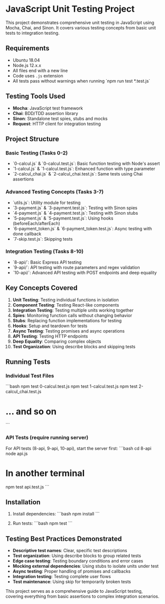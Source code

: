 # JavaScript Unit Testing Project

This project demonstrates comprehensive unit testing in JavaScript using Mocha, Chai, and Sinon. It covers various testing concepts from basic unit tests to integration testing.

## Requirements

- Ubuntu 18.04
- Node.js 12.x.x
- All files end with a new line
- Code uses `.js` extension
- All tests pass without warnings when running \`npm run test *.test.js\`

## Testing Tools Used

- **Mocha**: JavaScript test framework
- **Chai**: BDD/TDD assertion library
- **Sinon**: Standalone test spies, stubs and mocks
- **Request**: HTTP client for integration testing

## Project Structure

### Basic Testing (Tasks 0-2)
- \`0-calcul.js\` & \`0-calcul.test.js\`: Basic function testing with Node's assert
- \`1-calcul.js\` & \`1-calcul.test.js\`: Enhanced function with type parameter
- \`2-calcul_chai.js\` & \`2-calcul_chai.test.js\`: Same tests using Chai assertions

### Advanced Testing Concepts (Tasks 3-7)
- \`utils.js\`: Utility module for testing
- \`3-payment.js\` & \`3-payment.test.js\`: Testing with Sinon spies
- \`4-payment.js\` & \`4-payment.test.js\`: Testing with Sinon stubs
- \`5-payment.js\` & \`5-payment.test.js\`: Using hooks (beforeEach/afterEach)
- \`6-payment_token.js\` & \`6-payment_token.test.js\`: Async testing with done callback
- \`7-skip.test.js\`: Skipping tests

### Integration Testing (Tasks 8-10)
- \`8-api/\`: Basic Express API testing
- \`9-api/\`: API testing with route parameters and regex validation
- \`10-api/\`: Advanced API testing with POST endpoints and deep equality

## Key Concepts Covered

1. **Unit Testing**: Testing individual functions in isolation
2. **Component Testing**: Testing React-like components
3. **Integration Testing**: Testing multiple units working together
4. **Spies**: Monitoring function calls without changing behavior
5. **Stubs**: Replacing function implementations for testing
6. **Hooks**: Setup and teardown for tests
7. **Async Testing**: Testing promises and async operations
8. **API Testing**: Testing HTTP endpoints
9. **Deep Equality**: Comparing complex objects
10. **Test Organization**: Using describe blocks and skipping tests

## Running Tests

### Individual Test Files
\`\`\`bash
npm test 0-calcul.test.js
npm test 1-calcul.test.js
npm test 2-calcul_chai.test.js
# ... and so on
\`\`\`

### API Tests (require running server)
For API tests (8-api, 9-api, 10-api), start the server first:
\`\`\`bash
cd 8-api
node api.js
# In another terminal
npm test api.test.js
\`\`\`

## Installation

1. Install dependencies:
\`\`\`bash
npm install
\`\`\`

2. Run tests:
\`\`\`bash
npm test
\`\`\`

## Testing Best Practices Demonstrated

- **Descriptive test names**: Clear, specific test descriptions
- **Test organization**: Using describe blocks to group related tests
- **Edge case testing**: Testing boundary conditions and error cases
- **Mocking external dependencies**: Using stubs to isolate units under test
- **Async testing**: Proper handling of promises and callbacks
- **Integration testing**: Testing complete user flows
- **Test maintenance**: Using skip for temporarily broken tests

This project serves as a comprehensive guide to JavaScript testing, covering everything from basic assertions to complex integration scenarios.
